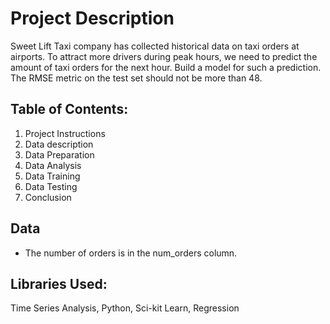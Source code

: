 
# Project Description

Sweet Lift Taxi company has collected historical data on taxi orders at airports. To attract more drivers during peak hours, we need to predict the amount of taxi orders for the next hour. Build a model for such a prediction. The RMSE metric on the test set should not be more than 48.
## Table of Contents:

1. Project Instructions
2. Data description
3. Data Preparation
4. Data Analysis
5. Data Training
6. Data Testing
7. Conclusion



## Data
* The number of orders is in the num_orders column.

## Libraries Used:
Time Series Analysis, Python, Sci-kit Learn, Regression